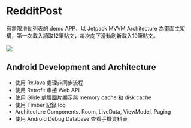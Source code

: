 # RedditPost
有無限滑動列表的 demo APP，以 Jetpack MVVM Architecture 為畫面主架構，第一次載入讀取12筆貼文，每次向下滑動刷新載入10筆貼文。
</br>
</br>
![](https://github.com/kmgs4524/RedditPost/blob/master/demo/redditpost_demo.gif)
## Android Development and Architecture
* 使用 RxJava 處理非同步流程
* 使用 Retrofit 串接 Web API
* 使用 Glide 處理圖片顯示與 memory cache 和 disk cache
* 使用 Timber 記錄 log
* Architecture Components. Room, LiveData, ViewModel, Paging
* 使用 Android Debug Database 查看手機資料表